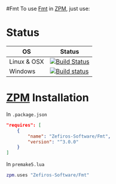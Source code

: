 #Fmt
To use [Fmt](https://github.com/fmtlib/fmt) in [ZPM](http://zpm.zefiros.eu), just use:

# Status
OS          | Status
----------- | -------
Linux & OSX | [![Build Status](https://travis-ci.org/Zefiros-Software/Fmt.svg?branch=master)](https://travis-ci.org/Zefiros-Software/Fmt)
Windows     | [![Build status](https://ci.appveyor.com/api/projects/status/226uk1b767frmd5x?svg=true)](https://ci.appveyor.com/project/PaulVisscher/fmt)

# [ZPM](http://zpm.zefiros.eu) Installation
In `.package.json`
```json
"requires": [
    {
        "name": "Zefiros-Software/Fmt",
        "version": "^3.0.0"
    }
]
```

In `premake5.lua`
```lua
zpm.uses "Zefiros-Software/Fmt"
```